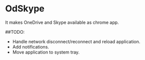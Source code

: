 # OdSkype
It makes OneDrive and Skype available as chrome app.

##TODO:
* Handle network disconnect/reconnect and reload application.
* Add notifications.
* Move application to system tray.
